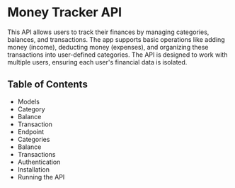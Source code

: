 # Money Tracker API

This API allows users to track their finances by managing categories, balances, and transactions. The app supports basic operations like adding money (income), deducting money (expenses), and organizing these transactions into user-defined categories. The API is designed to work with multiple users, ensuring each user's financial data is isolated.

## Table of Contents

- Models
 - Category
 - Balance
 - Transaction
- Endpoint
 - Categories
 - Balance
 - Transactions
- Authentication
- Installation
- Running the API